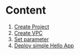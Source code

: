 # Content
1. [Create Project](https://github.com/adithaha/gcp-tutorial/blob/main/common/project.md)
2. [Create VPC](https://github.com/adithaha/gcp-tutorial/blob/main/common/vpc.md)
3. [Set parameter](https://github.com/adithaha/gcp-tutorial/blob/main/common/parameter.md)
4. [Deploy simple Hello App](https://github.com/adithaha/gcp-tutorial/blob/main/cloudrun/simple.md)
